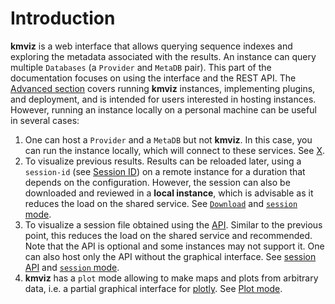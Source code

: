 # Introduction

**kmviz** is a web interface that allows querying sequence indexes and exploring the metadata associated with the results. An instance can query multiple `Databases` (a `Provider` and `MetaDB` pair). This part of the documentation focuses on using the interface and the REST API. The [Advanced section](./advanced.md) covers running **kmviz** instances, implementing plugins, and deployment, and is intended for users interested in hosting instances. However, running an instance locally on a personal machine can be useful in several cases:

1. One can host a `Provider` and a `MetaDB` but not **kmviz**. In this case, you can run the instance locally, which will connect to these services. See [X]().
2. To visualize previous results. Results can be reloaded later, using a `session-id` (see [Session ID](./interface/database/input.md#session-id)) on a remote instance for a duration that depends on the configuration. However, the session can also be downloaded and reviewed in a **local instance**, which is advisable as it reduces the load on the shared service. See [`Download`](./interface/database/download.md) and [`session` mode](./interface/session.md).
3. To visualize a session file obtained using the [API](./api/index.md). Similar to the previous point, this reduces the load on the shared service and recommended. Note that the API is optional and some instances may not support it. One can also host only the API without the graphical interface. See [session API](./api/session.md) and [`session` mode](./interface/session.md).
4. **kmviz** has a `plot` mode allowing to make maps and plots from arbitrary data, i.e. a partial graphical interface for [plotly](https://plotly.com/). See [Plot mode](./interface/plot.md).